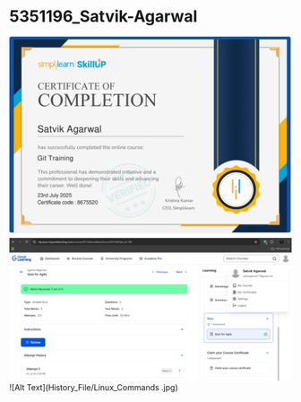 # 5351196_Satvik-Agarwal
![Alt Text](SDLC/GIT_Certificate.jpg)
![Alt Text](SDLC/SDLC_Course.png)
![Alt Text](‎History_File/Linux_Commands .jpg)
